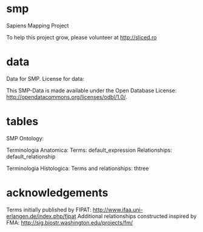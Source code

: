
smp
===

Sapiens Mapping Project

To help this project grow, please volunteer at http://sliced.ro

data
====

Data for SMP. License for data:

This SMP-Data is made available under the Open Database License: http://opendatacommons.org/licenses/odbl/1.0/.

tables
======

SMP Ontology:

Terminologia Anatomica:
Terms:              default_expression
Relationships:     default_relationship

Terminologia Histologica:
Terms and relationships: thtree

acknowledgements
================

Terms initially published by FIPAT: http://www.ifaa.uni-erlangen.de/index.php/fipat
Additional relationships constructed inspired by FMA: http://sig.biostr.washington.edu/projects/fm/
